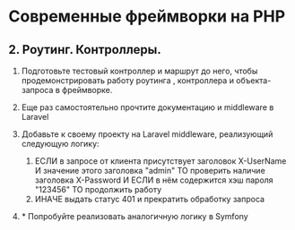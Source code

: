 # Современные фреймворки на PHP

## 2. Роутинг. Контроллеры.

1. Подготовьте тестовый контроллер и маршрут до него, чтобы продемонстрировать работу роутинга , контроллера и объекта-запроса в фреймворке.
2. Еще раз самостоятельно прочтите документацию и middleware в Laravel
3. Добавьте к своему проекту на Laravel middleware, реализующий следующую логику:

   1. ЕСЛИ в запросе от клиента присутствует заголовок X-UserName И значение этого заголовка "admin"
   ТО проверить наличие заголовка X-Password
   И ЕСЛИ в нём содержится хэш пароля "123456"
   ТО продолжить работу
   2. ИНАЧЕ выдать статус 401 и прекратить обработку запроса
4. \* Попробуйте реализовать аналогичную логику в Symfony
